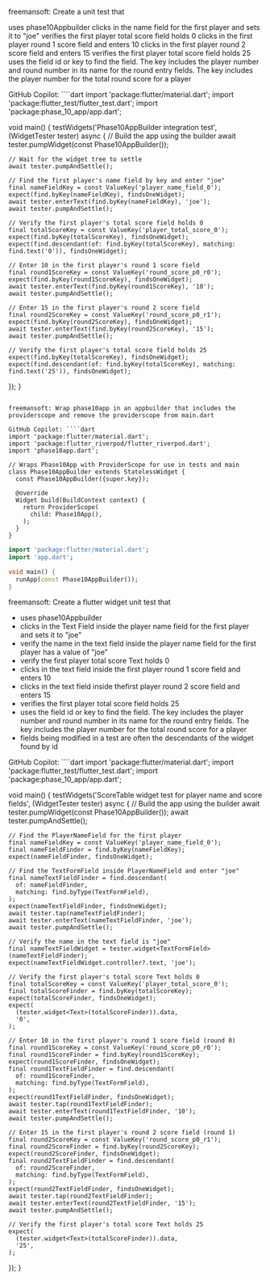 freemansoft: Create a unit test that

uses phase10Appbuilder
clicks in the name field for the first player and sets it to "joe"
verifies the first player total score field holds 0
clicks in the first player round 1 score field and enters 10
clicks in the first player round 2 score field and enters 15
verifies the first player total score field holds 25
uses the field id or key to find the field. The key includes the player number and round number in its name for the round entry fields. The key includes the player number for the total round score for a player

GitHub Copilot: ````dart
import 'package:flutter/material.dart';
import 'package:flutter_test/flutter_test.dart';
import 'package:phase_10_app/app.dart';

void main() {
  testWidgets('Phase10AppBuilder integration test', (WidgetTester tester) async {
    // Build the app using the builder
    await tester.pumpWidget(const Phase10AppBuilder());

    // Wait for the widget tree to settle
    await tester.pumpAndSettle();

    // Find the first player's name field by key and enter "joe"
    final nameFieldKey = const ValueKey('player_name_field_0');
    expect(find.byKey(nameFieldKey), findsOneWidget);
    await tester.enterText(find.byKey(nameFieldKey), 'joe');
    await tester.pumpAndSettle();

    // Verify the first player's total score field holds 0
    final totalScoreKey = const ValueKey('player_total_score_0');
    expect(find.byKey(totalScoreKey), findsOneWidget);
    expect(find.descendant(of: find.byKey(totalScoreKey), matching: find.text('0')), findsOneWidget);

    // Enter 10 in the first player's round 1 score field
    final round1ScoreKey = const ValueKey('round_score_p0_r0');
    expect(find.byKey(round1ScoreKey), findsOneWidget);
    await tester.enterText(find.byKey(round1ScoreKey), '10');
    await tester.pumpAndSettle();

    // Enter 15 in the first player's round 2 score field
    final round2ScoreKey = const ValueKey('round_score_p0_r1');
    expect(find.byKey(round2ScoreKey), findsOneWidget);
    await tester.enterText(find.byKey(round2ScoreKey), '15');
    await tester.pumpAndSettle();

    // Verify the first player's total score field holds 25
    expect(find.byKey(totalScoreKey), findsOneWidget);
    expect(find.descendant(of: find.byKey(totalScoreKey), matching: find.text('25')), findsOneWidget);
  });
}
````

freemansoft: Wrap phase10app in an appbuilder that includes the providerscope and remove the providerscope from main.dart

GitHub Copilot: ````dart
import 'package:flutter/material.dart';
import 'package:flutter_riverpod/flutter_riverpod.dart';
import 'phase10app.dart';

// Wraps Phase10App with ProviderScope for use in tests and main
class Phase10AppBuilder extends StatelessWidget {
  const Phase10AppBuilder({super.key});

  @override
  Widget build(BuildContext context) {
    return ProviderScope(
      child: Phase10App(),
    );
  }
}
````

````dart
import 'package:flutter/material.dart';
import 'app.dart';

void main() {
  runApp(const Phase10AppBuilder());
}
````

freemansoft: Create a flutter widget unit test that

- uses phase10Appbuilder
- clicks in the Text Field inside the player name field for the first player and sets it to "joe"
- verify the name in the text field inside the player name field for the first player has a value of "joe"
- verify the first player total score Text holds 0
- clicks in the text field inside the first player round 1 score field and enters 10
- clicks in the text field inside thefirst player round 2 score field and enters 15
- verifies the first player total score field holds 25
- uses the field id or key to find the field. The key includes the player number and round number in its name for the round entry fields. The key includes the player number for the total round score for a player
- fields being modified in a test are often the descendants of the widget found by id

GitHub Copilot: ````dart
import 'package:flutter/material.dart';
import 'package:flutter_test/flutter_test.dart';
import 'package:phase_10_app/app.dart';

void main() {
  testWidgets('ScoreTable widget test for player name and score fields', (WidgetTester tester) async {
    // Build the app using the builder
    await tester.pumpWidget(const Phase10AppBuilder());
    await tester.pumpAndSettle();

    // Find the PlayerNameField for the first player
    final nameFieldKey = const ValueKey('player_name_field_0');
    final nameFieldFinder = find.byKey(nameFieldKey);
    expect(nameFieldFinder, findsOneWidget);

    // Find the TextFormField inside PlayerNameField and enter "joe"
    final nameTextFieldFinder = find.descendant(
      of: nameFieldFinder,
      matching: find.byType(TextFormField),
    );
    expect(nameTextFieldFinder, findsOneWidget);
    await tester.tap(nameTextFieldFinder);
    await tester.enterText(nameTextFieldFinder, 'joe');
    await tester.pumpAndSettle();

    // Verify the name in the text field is "joe"
    final nameTextFieldWidget = tester.widget<TextFormField>(nameTextFieldFinder);
    expect(nameTextFieldWidget.controller?.text, 'joe');

    // Verify the first player's total score Text holds 0
    final totalScoreKey = const ValueKey('player_total_score_0');
    final totalScoreFinder = find.byKey(totalScoreKey);
    expect(totalScoreFinder, findsOneWidget);
    expect(
      (tester.widget<Text>(totalScoreFinder)).data,
      '0',
    );

    // Enter 10 in the first player's round 1 score field (round 0)
    final round1ScoreKey = const ValueKey('round_score_p0_r0');
    final round1ScoreFinder = find.byKey(round1ScoreKey);
    expect(round1ScoreFinder, findsOneWidget);
    final round1TextFieldFinder = find.descendant(
      of: round1ScoreFinder,
      matching: find.byType(TextFormField),
    );
    expect(round1TextFieldFinder, findsOneWidget);
    await tester.tap(round1TextFieldFinder);
    await tester.enterText(round1TextFieldFinder, '10');
    await tester.pumpAndSettle();

    // Enter 15 in the first player's round 2 score field (round 1)
    final round2ScoreKey = const ValueKey('round_score_p0_r1');
    final round2ScoreFinder = find.byKey(round2ScoreKey);
    expect(round2ScoreFinder, findsOneWidget);
    final round2TextFieldFinder = find.descendant(
      of: round2ScoreFinder,
      matching: find.byType(TextFormField),
    );
    expect(round2TextFieldFinder, findsOneWidget);
    await tester.tap(round2TextFieldFinder);
    await tester.enterText(round2TextFieldFinder, '15');
    await tester.pumpAndSettle();

    // Verify the first player's total score Text holds 25
    expect(
      (tester.widget<Text>(totalScoreFinder)).data,
      '25',
    );
  });
}
````